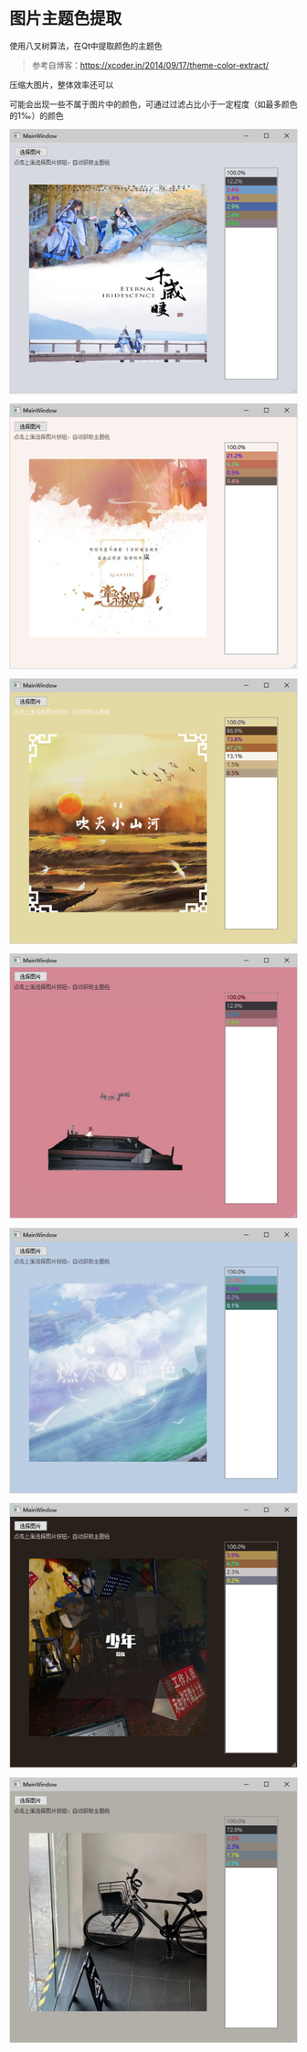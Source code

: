 # 图片主题色提取

使用八叉树算法，在Qt中提取颜色的主题色

> 参考自博客：https://xcoder.in/2014/09/17/theme-color-extract/

压缩大图片，整体效率还可以

可能会出现一些不属于图片中的颜色，可通过过滤占比小于一定程度（如最多颜色的1‰）的颜色

![截图](pictures/1.png)

![截图](pictures/2.png)

![截图](pictures/3.png)

![截图](pictures/4.png)

![截图](pictures/5.png)

![截图](pictures/6.png)

![截图](pictures/7.png)


